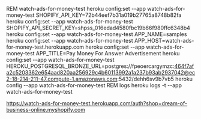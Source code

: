 REM watch-ads-for-money-test
heroku config:set --app watch-ads-for-money-test SHOPIFY_API_KEY=72b44eef7b31a019b27765a8748b82fa
heroku config:set --app watch-ads-for-money-test SHOPIFY_API_SECRET_KEY=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
heroku config:set --app watch-ads-for-money-test APP_NAME=samples
heroku config:set --app watch-ads-for-money-test APP_HOST=watch-ads-for-money-test.herokuapp.com
heroku config:set --app watch-ads-for-money-test APP_TITLE=Pay Money For Answer Advertisement
heroku config:set --app watch-ads-for-money-test HEROKU_POSTGRESQL_BRONZE_URL=postgres://fpeoercargymzc:464f7afa2c5203362e654aad820aa256929c4b60113992a1a237b93ab2937042@ec2-18-214-211-47.compute-1.amazonaws.com:5432/dehh6sv9b7vb5
heroku config     --app watch-ads-for-money-test
REM logs
heroku logs -t --app watch-ads-for-money-test


https://watch-ads-for-money-test.herokuapp.com/auth?shop=dream-of-business-online.myshopify.com